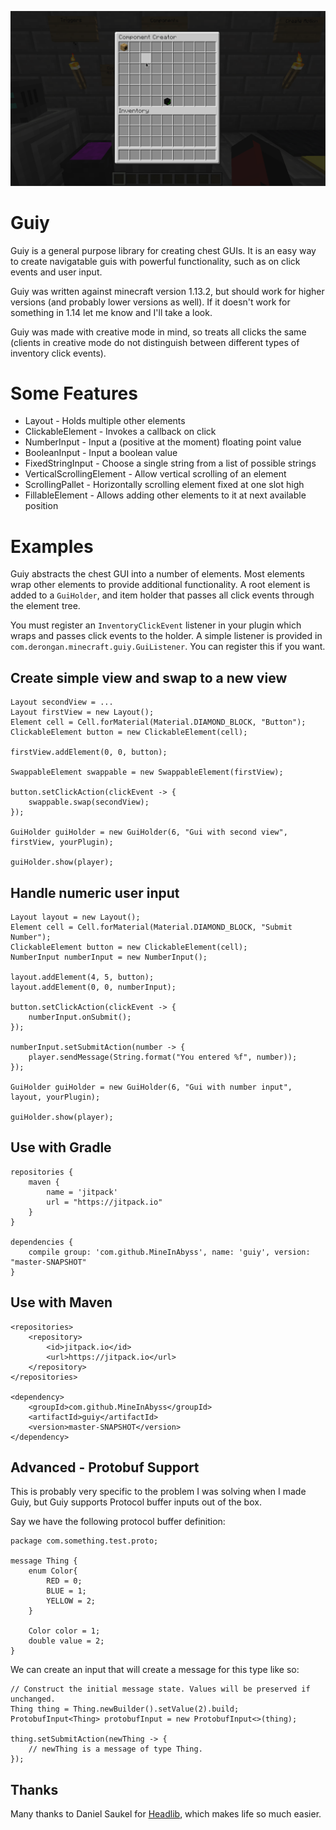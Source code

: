 ![](guiy.gif)

# Guiy

Guiy is a general purpose library for creating chest GUIs. It is an easy 
way to create navigatable guis with powerful functionality, such as
on click events and user input.

Guiy was written against minecraft version 1.13.2, but should work for higher
versions (and probably lower versions as well). If it doesn't work for something in
1.14 let me know and I'll take a look.



Guiy was made with creative mode in mind, so treats all clicks the same (clients in
creative mode do not distinguish between different types of inventory 
click events).

# Some Features
* Layout - Holds multiple other elements
* ClickableElement - Invokes a callback on click
* NumberInput - Input a (positive at the moment) floating point value
* BooleanInput - Input a boolean value
* FixedStringInput - Choose a single string from a list of possible strings
* VerticalScrollingElement - Allow vertical scrolling of an element
* ScrollingPallet - Horizontally scrolling element fixed at one slot high
* FillableElement - Allows adding other elements to it at next available position


# Examples

Guiy abstracts the chest GUI into a number of elements. Most elements
wrap other elements to provide additional functionality. A root element
is added to a `GuiHolder`, and item holder that passes all click events
through the element tree.

You must register an `InventoryClickEvent` listener in your plugin which
wraps and passes click events to the holder. A simple listener is provided
in `com.derongan.minecraft.guiy.GuiListener`. You can register this if
you want.

## Create simple view and swap to a new view
```
Layout secondView = ...
Layout firstView = new Layout();
Element cell = Cell.forMaterial(Material.DIAMOND_BLOCK, "Button");
ClickableElement button = new ClickableElement(cell);

firstView.addElement(0, 0, button);

SwappableElement swappable = new SwappableElement(firstView);

button.setClickAction(clickEvent -> {
    swappable.swap(secondView);
});

GuiHolder guiHolder = new GuiHolder(6, "Gui with second view", firstView, yourPlugin);

guiHolder.show(player);
```

## Handle numeric user input
```
Layout layout = new Layout();
Element cell = Cell.forMaterial(Material.DIAMOND_BLOCK, "Submit Number");
ClickableElement button = new ClickableElement(cell);
NumberInput numberInput = new NumberInput();

layout.addElement(4, 5, button);
layout.addElement(0, 0, numberInput);

button.setClickAction(clickEvent -> {
    numberInput.onSubmit();
});

numberInput.setSubmitAction(number -> {
    player.sendMessage(String.format("You entered %f", number));
});

GuiHolder guiHolder = new GuiHolder(6, "Gui with number input", layout, yourPlugin);

guiHolder.show(player);
```

## Use with Gradle
```
repositories {
    maven {
        name = 'jitpack'
        url = "https://jitpack.io"
    }
}

dependencies {
    compile group: 'com.github.MineInAbyss', name: 'guiy', version: "master-SNAPSHOT"
}
```

## Use with Maven
```
<repositories>
    <repository>
        <id>jitpack.io</id>
        <url>https://jitpack.io</url>
    </repository>
</repositories>

<dependency>
    <groupId>com.github.MineInAbyss</groupId>
    <artifactId>guiy</artifactId>
    <version>master-SNAPSHOT</version>
</dependency>
```

## Advanced - Protobuf Support
This is probably very specific to the problem I was solving when I made Guiy, 
but Guiy supports Protocol buffer inputs out of the box. 

Say we have the following protocol buffer definition:

```
package com.something.test.proto;

message Thing {
    enum Color{
        RED = 0;
        BLUE = 1;
        YELLOW = 2;
    }
    
    Color color = 1;
    double value = 2;
}
```

We can create an input that will create a message for this type like so:

```
// Construct the initial message state. Values will be preserved if unchanged.
Thing thing = Thing.newBuilder().setValue(2).build;
ProtobufInput<Thing> protobufInput = new ProtobufInput<>(thing);

thing.setSubmitAction(newThing -> {
    // newThing is a message of type Thing.
});
```

## Thanks

Many thanks to Daniel Saukel for [Headlib](https://github.com/DRE2N/HeadLib), which 
makes life so much easier.